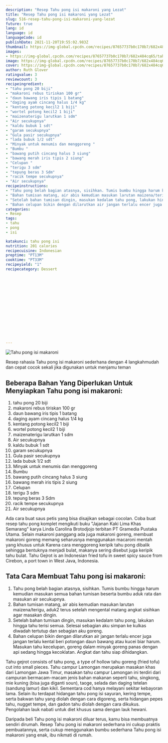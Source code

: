 ```yaml
---
description: "Resep Tahu pong isi makaroni yang Lezat"
title: "Resep Tahu pong isi makaroni yang Lezat"
slug: 516-resep-tahu-pong-isi-makaroni-yang-lezat
future: true
lang: id
language: id
languageCode: id
publishDate: 2021-11-20T19:55:02.983Z 
thumbnail: https://img-global.cpcdn.com/recipes/87657737b0c170b7/682x484cq65/tahu-pong-isi-makaroni-foto-resep-utama.png
images:
- https://img-global.cpcdn.com/recipes/87657737b0c170b7/682x484cq65/tahu-pong-isi-makaroni-foto-resep-utama.png
image: https://img-global.cpcdn.com/recipes/87657737b0c170b7/682x484cq65/tahu-pong-isi-makaroni-foto-resep-utama.png
cover: https://img-global.cpcdn.com/recipes/87657737b0c170b7/682x484cq65/tahu-pong-isi-makaroni-foto-resep-utama.png
author: Ruth Glover
ratingvalue: 3
reviewcount: 3
recipeingredient:
- "tahu pong 20 biji"
- "makaroni rebus tiriskan 100 gr"
- "daun bawang iris tipis 1 batang"
- "daging ayam cincang halus 1/4 kg"
- "kentang potong kecil2 1 biji"
- "wortel potong kecil2 1 biji"
- "maizenaterigu larutkan 1 sdm"
- "Air secukupnya"
- "kaldu bubuk 1 sdt"
- "garam secukupnya"
- "Gula pasir secukupnya"
- "lada bubuk 1/2 sdt"
- "Minyak untuk menumis dan menggoreng "
- "Bumbu "
- "bawang putih cincang halus 3 siung"
- "bawang merah iris tipis 2 siung"
- "Celupan "
- "terigu 3 sdm"
- "tepung beras 3 Sdm"
- "racik tempe secukupnya"
- "Air secukupnya"
recipeinstructions:
- "Tahu pong belah bagian atasnya, sisihkan. Tumis bumbu hingga harum kemudian masukan semua bahan tumisan beserta bumbu aduk rata dan masukan air secukupnya."
- "Bahan tumisan matang, air abis kemudian masukan larutan maizena/terigu, aduk2 terus setelah mengental matang angkat sisihkan agar masakan dingin."
- "Setelah bahan tumisan dingin, masukan kedalam tahu pong, lakukan hingga tahu terisi semua. Selesai sebagian aku simpan ke kulkas diwadah tertutup dan sebagian aku goreng."
- "Bahan celupan bikin dengan dilarutkan air jangan terlalu encer juga jangan terlalu kental beri potongan daun bawang atau kucei biar harum. Masukan tahu kecelupan, goreng dalam minyak goreng panas dengan api sedang hingga kecoklatan. Angkat dan tahu siap dihidangkan."
categories:
- Resep
tags:
- tahu
- pong
- isi

katakunci: tahu pong isi 
nutrition: 201 calories
recipecuisine: Indonesian
preptime: "PT13M"
cooktime: "PT33M"
recipeyield: "1"
recipecategory: Dessert


     
    
    
    
    
    
    
    
    
    
    
      
    
---
```



![Tahu pong isi makaroni](https://img-global.cpcdn.com/recipes/87657737b0c170b7/682x484cq65/tahu-pong-isi-makaroni-foto-resep-utama.png)

Resep rahasia Tahu pong isi makaroni  sederhana dengan 4 langkahmudah dan cepat cocok sekali jika digunakan untuk menjamu teman

<!--inarticleads1-->

## Beberapa Bahan Yang Diperlukan Untuk Menyiapkan Tahu pong isi makaroni:

1. tahu pong 20 biji
1. makaroni rebus tiriskan 100 gr
1. daun bawang iris tipis 1 batang
1. daging ayam cincang halus 1/4 kg
1. kentang potong kecil2 1 biji
1. wortel potong kecil2 1 biji
1. maizenaterigu larutkan 1 sdm
1. Air secukupnya
1. kaldu bubuk 1 sdt
1. garam secukupnya
1. Gula pasir secukupnya
1. lada bubuk 1/2 sdt
1. Minyak untuk menumis dan menggoreng 
1. Bumbu 
1. bawang putih cincang halus 3 siung
1. bawang merah iris tipis 2 siung
1. Celupan 
1. terigu 3 sdm
1. tepung beras 3 Sdm
1. racik tempe secukupnya
1. Air secukupnya

Ada cara buat saus petis yang bisa disajikan sebagai cocolan. Coba buat resep tahu pong komplet mengikuti buku &#34;Jajanan Kaki Lima Khas Semarang&#34; karya Linda Carolina Brotodjojo terbitan PT Gramedia Pustaka Utama. Selain makaroni panggang ada juga makaroni goreng, membuat makaroni goreng memang seharusnya menggunakan macaroni mentah yang khusus untuk Karena cara menggoreng keripik tahu pong dibalik sehingga bentuknya menjadi bulat, makanya sering disebut juga keripik tahu bulat. Tahu Gejrot is an Indonesian fried tofu in sweet spicy sauce from Cirebon, a port town in West Java, Indonesia. 

<!--inarticleads2-->

## Tata Cara Membuat Tahu pong isi makaroni:

1. Tahu pong belah bagian atasnya, sisihkan. Tumis bumbu hingga harum kemudian masukan semua bahan tumisan beserta bumbu aduk rata dan masukan air secukupnya.
1. Bahan tumisan matang, air abis kemudian masukan larutan maizena/terigu, aduk2 terus setelah mengental matang angkat sisihkan agar masakan dingin.
1. Setelah bahan tumisan dingin, masukan kedalam tahu pong, lakukan hingga tahu terisi semua. Selesai sebagian aku simpan ke kulkas diwadah tertutup dan sebagian aku goreng.
1. Bahan celupan bikin dengan dilarutkan air jangan terlalu encer juga jangan terlalu kental beri potongan daun bawang atau kucei biar harum. Masukan tahu kecelupan, goreng dalam minyak goreng panas dengan api sedang hingga kecoklatan. Angkat dan tahu siap dihidangkan.


Tahu gejrot consists of tahu pong, a type of hollow tahu goreng (fried tofu) cut into small pieces. Tahu campur Lamongan merupakan masakan khas dari Lamongan Jawa Timur, masakan tahu campur Lamongan ini terdiri dari campuran bermacam-macam jenis bahan makanan seperti tahu, singkong, mie kuning (bisa juga diganti soun), taoge, selada dan daging tetelan (sandung lamur) dan kikil. Sementara cod hanya melayani sekitar kebayoran lama. Selain itu terdapat hidangan tahu pong isi sayuran, kering tempe, serta bakwan tahu yang diolah dengan cara digoreng, serta hidangan pepes tahu, nugget tempe, dan gadon tahu diolah dengan cara dikukus. Pengolahan lauk nabati untuk diet khusus sama dengan lauk hewani. 

Daripada   beli  Tahu pong isi makaroni  diluar terus, kamu  bisa membuatnya sendiri dirumah. Resep  Tahu pong isi makaroni  sederhana ini cukup praktis pembuatannya, serta cukup menggunakan bumbu sederhana  Tahu pong isi makaroni  yang enak, ibu nikmati di rumah.
